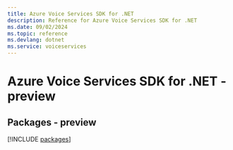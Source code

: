 ```yaml
---
title: Azure Voice Services SDK for .NET
description: Reference for Azure Voice Services SDK for .NET
ms.date: 09/02/2024
ms.topic: reference
ms.devlang: dotnet
ms.service: voiceservices
---
```

# Azure Voice Services SDK for .NET - preview
## Packages - preview
[!INCLUDE [packages](voice-services-index.md)]